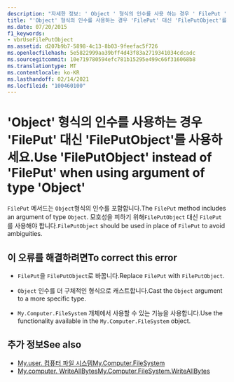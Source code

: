 ```yaml
---
description: "자세한 정보: ' Object ' 형식의 인수를 사용 하는 경우 ' FilePut ' 대신 ' FilePutObject ' 사용"
title: "'Object' 형식의 인수를 사용하는 경우 'FilePut' 대신 'FilePutObject'를 사용하세요."
ms.date: 07/20/2015
f1_keywords:
- vbrUseFilePutObject
ms.assetid: d207b9b7-5898-4c13-8b03-9feefac5f726
ms.openlocfilehash: 5e5822999aa39bff4d43f83a2719341034cdcadc
ms.sourcegitcommit: 10e719780594efc781b15295e499c66f316068b8
ms.translationtype: MT
ms.contentlocale: ko-KR
ms.lasthandoff: 02/14/2021
ms.locfileid: "100460100"
---
```

# <a name="use-fileputobject-instead-of-fileput-when-using-argument-of-type-object"></a><span data-ttu-id="9faca-103">'Object' 형식의 인수를 사용하는 경우 'FilePut' 대신 'FilePutObject'를 사용하세요.</span><span class="sxs-lookup"><span data-stu-id="9faca-103">Use 'FilePutObject' instead of 'FilePut' when using argument of type 'Object'</span></span>

<span data-ttu-id="9faca-104">`FilePut` 메서드는 `Object`형식의 인수를 포함합니다.</span><span class="sxs-lookup"><span data-stu-id="9faca-104">The `FilePut` method includes an argument of type `Object`.</span></span> <span data-ttu-id="9faca-105">모호성을 피하기 위해`FilePutObject` 대신 `FilePut` 를 사용해야 합니다.</span><span class="sxs-lookup"><span data-stu-id="9faca-105">`FilePutObject` should be used in place of `FilePut` to avoid ambiguities.</span></span>  
  
## <a name="to-correct-this-error"></a><span data-ttu-id="9faca-106">이 오류를 해결하려면</span><span class="sxs-lookup"><span data-stu-id="9faca-106">To correct this error</span></span>  
  
- <span data-ttu-id="9faca-107">`FilePut`을 `FilePutObject`로 바꿉니다.</span><span class="sxs-lookup"><span data-stu-id="9faca-107">Replace `FilePut` with `FilePutObject`.</span></span>  
  
- <span data-ttu-id="9faca-108">`Object` 인수를 더 구체적인 형식으로 캐스트합니다.</span><span class="sxs-lookup"><span data-stu-id="9faca-108">Cast the `Object` argument to a more specific type.</span></span>  
  
- <span data-ttu-id="9faca-109">`My.Computer.FileSystem` 개체에서 사용할 수 있는 기능을 사용합니다.</span><span class="sxs-lookup"><span data-stu-id="9faca-109">Use the functionality available in the `My.Computer.FileSystem` object.</span></span>  
  
## <a name="see-also"></a><span data-ttu-id="9faca-110">추가 정보</span><span class="sxs-lookup"><span data-stu-id="9faca-110">See also</span></span>

- [<span data-ttu-id="9faca-111">My.user. 컴퓨터 파일 시스템</span><span class="sxs-lookup"><span data-stu-id="9faca-111">My.Computer.FileSystem</span></span>](xref:Microsoft.VisualBasic.FileIO.FileSystem)
- [<span data-ttu-id="9faca-112">My.computer. WriteAllBytes</span><span class="sxs-lookup"><span data-stu-id="9faca-112">My.Computer.FileSystem.WriteAllBytes</span></span>](xref:Microsoft.VisualBasic.MyServices.FileSystemProxy.WriteAllBytes%2A)
